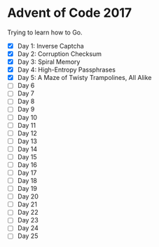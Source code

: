 # Advent of Code 2017
Trying to learn how to Go.
- [x] Day 1: Inverse Captcha
- [x] Day 2: Corruption Checksum
- [x] Day 3: Spiral Memory
- [x] Day 4: High-Entropy Passphrases
- [x] Day 5: A Maze of Twisty Trampolines, All Alike
- [ ] Day 6
- [ ] Day 7
- [ ] Day 8
- [ ] Day 9
- [ ] Day 10
- [ ] Day 11
- [ ] Day 12
- [ ] Day 13
- [ ] Day 14
- [ ] Day 15
- [ ] Day 16
- [ ] Day 17
- [ ] Day 18
- [ ] Day 19
- [ ] Day 20
- [ ] Day 21
- [ ] Day 22
- [ ] Day 23
- [ ] Day 24
- [ ] Day 25
